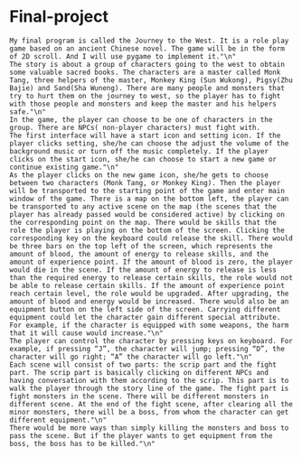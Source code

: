 # Final-project
	My final program is called the Journey to the West. It is a role play game based on an ancient Chinese novel. The game will be in the form of 2D scroll. And I will use pygame to implement it."\n"
	The story is about a group of characters going to the west to obtain some valuable sacred books. The characters are a master called Monk Tang, three helpers of the master, Monkey King (Sun Wukong), Pigsy(Zhu Bajie) and Sand(Sha Wuneng). There are many people and monsters that try to hurt them on the journey to west, so the player has to fight with those people and monsters and keep the master and his helpers safe."\n"
	In the game, the player can choose to be one of characters in the group. There are NPCs( non-player characters) must fight with. 
	The first interface will have a start icon and setting icon. If the player clicks setting, she/he can choose the adjust the volume of the background music or turn off the music completely. If the player clicks on the start icon, she/he can choose to start a new game or continue existing game."\n"
	As the player clicks on the new game icon, she/he gets to choose between two characters (Monk Tang, or Monkey King). Then the player will be transported to the starting point of the game and enter main window of the game. There is a map on the bottom left, the player can be transported to any active scene on the map (the scenes that the player has already passed would be considered active) by clicking on the corresponding point on the map. There would be skills that the role the player is playing on the bottom of the screen. Clicking the corresponding key on the keyboard could release the skill. There would be three bars on the top left of the screen, which represents the amount of blood, the amount of energy to release skills, and the amount of experience point. If the amount of blood is zero, the player would die in the scene. If the amount of energy to release is less than the required energy to release certain skills, the role would not be able to release certain skills. If the amount of experience point reach certain level, the role would be upgraded. After upgrading, the amount of blood and energy would be increased. There would also be an equipment button on the left side of the screen. Carrying different equipment could let the character gain different special attribute. For example, if the character is equipped with some weapons, the harm that it will cause would increase."\n"
	The player can control the character by pressing keys on keyboard. For example, if pressing “J”, the character will jump; pressing “D”, the character will go right; “A” the character will go left."\n"
	Each scene will consist of two parts: the scrip part and the fight part. The scrip part is basically clicking on different NPCs and having conversation with them according to the scrip. This part is to walk the player through the story line of the game. The fight part is fight monsters in the scene. There will be different monsters in different scene. At the end of the fight scene, after clearing all the minor monsters, there will be a boss, from whom the character can get different equipment."\n"
	There would be more ways than simply killing the monsters and boss to pass the scene. But if the player wants to get equipment from the boss, the boss has to be killed."\n"
